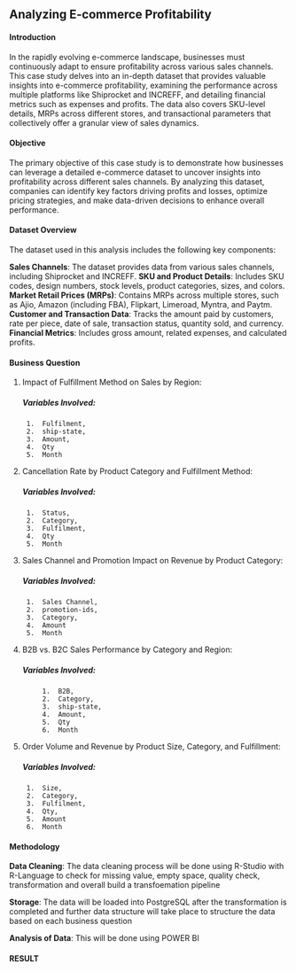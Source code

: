 ## Analyzing E-commerce Profitability
#### Introduction
In the rapidly evolving e-commerce landscape, businesses must continuously adapt to ensure profitability across various sales channels. This case study delves into an in-depth dataset that provides valuable insights into e-commerce profitability, examining the performance across multiple platforms like Shiprocket and INCREFF, and detailing financial metrics such as expenses and profits. The data also covers SKU-level details, MRPs across different stores, and transactional parameters that collectively offer a granular view of sales dynamics.

#### Objective
The primary objective of this case study is to demonstrate how businesses can leverage a detailed e-commerce dataset to uncover insights into profitability across different sales channels. By analyzing this dataset, companies can identify key factors driving profits and losses, optimize pricing strategies, and make data-driven decisions to enhance overall performance.

#### Dataset Overview
The dataset used in this analysis includes the following key components:

**Sales Channels**: The dataset provides data from various sales channels, including Shiprocket and INCREFF.
**SKU and Product Details**: Includes SKU codes, design numbers, stock levels, product categories, sizes, and colors.
**Market Retail Prices (MRPs)**: Contains MRPs across multiple stores, such as Ajio, Amazon (including FBA), Flipkart, Limeroad, Myntra, and Paytm.
**Customer and Transaction Data**: Tracks the amount paid by customers, rate per piece, date of sale, transaction status, quantity sold, and currency.
**Financial Metrics**: Includes gross amount, related expenses, and calculated profits.

#### Business Question
1. Impact of Fulfillment Method on Sales by Region:
      ##### Variables Involved: 
        1.  Fulfilment, 
        2.  ship-state, 
        3.  Amount, 
        4.  Qty
        5.  Month

2. Cancellation Rate by Product Category and Fulfillment Method:
      ##### Variables Involved: 
        1.  Status, 
        2.  Category, 
        3.  Fulfilment, 
        4.  Qty
        5.  Month

3. Sales Channel and Promotion Impact on Revenue by Product Category:
      ##### Variables Involved: 
        1.  Sales Channel, 
        2.  promotion-ids, 
        3.  Category, 
        4.  Amount
        5.  Month


4. B2B vs. B2C Sales Performance by Category and Region:
      ##### Variables Involved: 
            1.  B2B, 
            2.  Category, 
            3.  ship-state, 
            4.  Amount, 
            5.  Qty
            6.  Month


5. Order Volume and Revenue by Product Size, Category, and Fulfillment:
      ##### Variables Involved: 
        1.  Size, 
        2.  Category, 
        3.  Fulfilment, 
        4.  Qty, 
        5.  Amount
        6.  Month


####      Methodology
**Data Cleaning**: The data cleaning process will be done using R-Studio with R-Language to check for missing value, empty space, quality check, transformation and overall build a transfoemation pipeline

**Storage**: The data will be loaded into PostgreSQL after the transformation is completed and further data structure will take place to structure the data based on each business question

**Analysis of Data**: This will be done using POWER BI


#### RESULT







